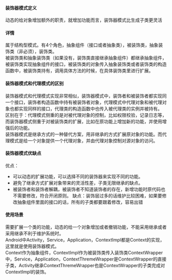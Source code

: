#### 装饰器模式定义
动态的给对象增加额外的职责，就增加功能而言，装饰器模式比生成子类更灵活  
#### 详情
属于结构型模式。有4个角色，抽象组件（接口或者抽象类），被装饰类，抽象装饰类（非必须），装饰类。  
被装饰类和抽象装饰类（如果没有，装饰类直接继承抽象组件）都继承抽象组件，被装饰类实现抽象组件的接口，被装饰类的对象传入抽象装饰类或者装饰类的构造函数中，被装饰类持有，调用具体方法的时候，在具体装饰类里进行扩展。
#### 装饰器模式和代理模式的区别 
装饰器模式和代理模式实现非常相似，装饰器模式中，装饰者和被装饰者都实现同一个接口，装饰者构造函数中持有被装饰者对象，代理模式中代理对象和被代理对象也都实现同样的接口，代理类的构造函数中也传入被代理类的实例并被持有。  
区别在于：代理模式侧重的是对被代理对象的控制，比如权限校验，记录日志等，而装饰器模式侧重于对被装饰类的扩展，比如在原功能上增加新的功能，并使用增强后的功能。  
装饰器模式是继承方式的一种替代方案，用非继承的方式扩展原对象的功能。而代理模式是给一个对象提供一个代理对象，并由代理对象控制对源对象的访问。
#### 装饰器模式优缺点
优点：
- 可以动态的扩展功能，可以选择不同的装饰器来实现不同的功能。
- 避免了继承方式扩展对象带来的灵活性差，子类无限继承的缺点。
- 被装饰者和装饰者解耦，被装饰者不知道装饰者的存在，新增功能时原代码也不需要修改，符合开闭原则。
缺点：装饰层过多的话维护比较困难，如果要修改抽象组件里面的接口的话，所有的子类都要跟着修改，容易出错
#### 使用场景
需要扩展一个类的功能，动态的给一个对象增加或者撤销功能，不能采用继承或者采用继承不利于维护系统时。  
Android中Activity，Service，Application，ContextImpl都是Context的实现，这里就是使用装饰器模式。  
Context作为抽象组件，ContextImpl作为被装饰类传入装饰类ContextWrapper中，Service，Application，ContextThremeWrapper是ContextWrapper的直接子类，Activity继承ContextThremeWrapper也是ContextWrapper的子类完成对ContextImpl的装饰。  





